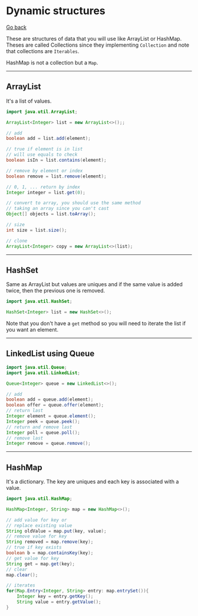 # Dynamic structures

[Go back](../../index.md#advanced)

These are structures of data that you will use like ArrayList or HashMap. Theses are called Collections since they implementing `Collection` and note that collections are `Iterables`.

HashMap is not a collection but a `Map`.

<hr class="sr">

## ArrayList

It's a list of values.

```java
import java.util.ArrayList;

ArrayList<Integer> list = new ArrayList<>();;

// add
boolean add = list.add(element);

// true if element is in list
// will use equals to check
boolean isIn = list.contains(element);

// remove by element or index
boolean remove = list.remove(element);

// 0, 1, ... return by index
Integer integer = list.get(0);

// convert to array, you should use the same method
// taking an array since you can't cast
Object[] objects = list.toArray();

// size
int size = list.size();

// clone
ArrayList<Integer> copy = new ArrayList<>(list);
```

<hr class="sl">

## HashSet

Same as ArrayList but values are uniques and if the same value is added twice, then the previous one is removed.

```java
import java.util.HashSet;

HashSet<Integer> list = new HashSet<>();
```

Note that you don't have a `get` method so you will need to iterate the list if you want an element.

<hr class="sr">

## LinkedList using Queue

```java
import java.util.Queue;
import java.util.LinkedList;

Queue<Integer> queue = new LinkedList<>();

// add
boolean add = queue.add(element);
boolean offer = queue.offer(element);
// return last
Integer element = queue.element();
Integer peek = queue.peek();
// return and remove last
Integer poll = queue.poll();
// remove last
Integer remove = queue.remove();
```

<hr class="sl">

## HashMap

It's a dictionary. The key are uniques and each key is associated with a value.

```java
import java.util.HashMap;

HashMap<Integer, String> map = new HashMap<>();

// add value for key or
// replace existing value
String oldValue = map.put(key, value);
// remove value for key
String removed = map.remove(key);
// true if key exists
boolean b = map.containsKey(key);
// get value for key
String get = map.get(key);
// clear
map.clear();

// iterates
for(Map.Entry<Integer, String> entry: map.entrySet()){
    Integer key = entry.getKey();
    String value = entry.getValue();
}
```